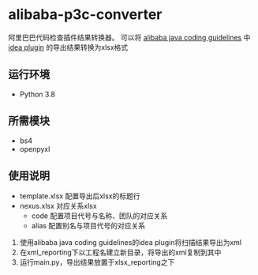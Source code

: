 # alibaba-p3c-converter
阿里巴巴代码检查插件结果转换器。 可以将 [alibaba java coding guidelines](https://github.com/alibaba/p3c) 中
[idea plugin](https://github.com/alibaba/p3c/tree/master/idea-plugin) 的导出结果转换为xlsx格式

## 运行环境
+ Python 3.8

## 所需模块
+ bs4
+ openpyxl

## 使用说明
+ template.xlsx 配置导出后xlsx的标题行
+ nexus.xlsx 对应关系xlsx
  + code 配置项目代号与名称、团队的对应关系
  + alias 配置别名与项目代号的对应关系
  
1. 使用alibaba java coding guidelines的idea plugin将扫描结果导出为xml
2. 在xml_reporting下以工程名建立新目录，将导出的xml复制到其中
3. 运行main.py，导出结果放置于xlsx_reporting之下
  
